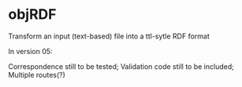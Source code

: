 # objRDF
Transform an input (text-based) file into a ttl-sytle RDF format
 
In version 05:

Correspondence still to be tested;  Validation code still to be included; Multiple routes(?)
 
